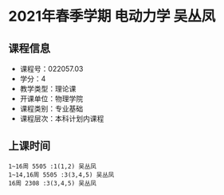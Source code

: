 # 2021年春季学期 电动力学 吴丛凤






## 课程信息

- 课程号：022057.03
- 学分：4
- 教学类型：理论课
- 开课单位：物理学院
- 课程类别：专业基础
- 课程层次：本科计划内课程

## 上课时间

```
1~16周 5505 :1(1,2) 吴丛凤
1~14,16周 5505 :3(3,4,5) 吴丛凤
16周 2308 :3(3,4,5) 吴丛凤
```


